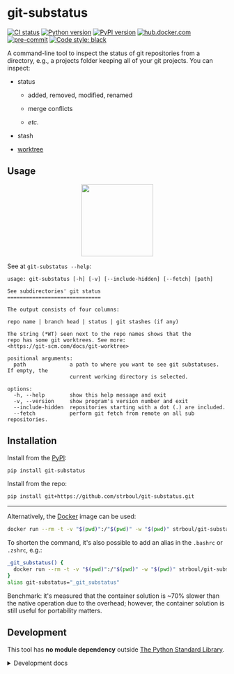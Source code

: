 # git-substatus

<!-- badges: start -->
[![CI status](https://github.com/strboul/git-substatus/workflows/CI/badge.svg)](https://github.com/strboul/git-substatus/actions)
[![Python version](https://img.shields.io/pypi/pyversions/git-substatus)](https://github.com/strboul/git-substatus/blob/master/git_substatus/__init__.py)
[![PyPI version](https://img.shields.io/pypi/v/git-substatus?color=%230073b7&label=pypi)](https://pypi.org/project/git-substatus/)
[![hub.docker.com](https://img.shields.io/docker/v/strboul/git-substatus?color=%230db7ed&label=docker)](https://hub.docker.com/r/strboul/git-substatus)
[![pre-commit](https://img.shields.io/badge/pre--commit-enabled-success)](https://github.com/strboul/git-substatus/blob/master/.pre-commit-config.yaml)
[![Code style: black](https://img.shields.io/badge/code%20style-black-000000.svg)](https://github.com/psf/black)
<!-- badges: end -->

A command-line tool to inspect the status of git repositories from a directory,
e.g., a projects folder keeping all of your git projects. You can inspect:

+ status

    - added, removed, modified, renamed

    - merge conflicts

    - *etc.*

+ stash

+ [worktree](https://git-scm.com/docs/git-worktree)

## Usage

<p align="center">
  <img
    src="https://user-images.githubusercontent.com/25015317/182024306-9e36ed67-7777-4786-9b2c-a90dd59347e1.png"
    height="165"
  />
</p>

See at `git-substatus --help`:

<!-- help-output: start -->
```
usage: git-substatus [-h] [-v] [--include-hidden] [--fetch] [path]

See subdirectories' git status
==============================

The output consists of four columns:

repo name | branch head | status | git stashes (if any)

The string (*WT) seen next to the repo names shows that the
repo has some git worktrees. See more:
<https://git-scm.com/docs/git-worktree>

positional arguments:
  path              a path to where you want to see git substatuses. If empty, the
                    current working directory is selected.

options:
  -h, --help        show this help message and exit
  -v, --version     show program's version number and exit
  --include-hidden  repositories starting with a dot (.) are included.
  --fetch           perform git fetch from remote on all sub repositories.
```
<!-- help-output: end -->

## Installation

Install from the [PyPI](https://pypi.org/project/git-substatus/):

```sh
pip install git-substatus
```

Install from the repo:

```sh
pip install git+https://github.com/strboul/git-substatus.git
```

* * *

Alternatively, the [Docker](https://hub.docker.com/r/strboul/git-substatus)
image can be used:

```sh
docker run --rm -t -v "$(pwd)":/"$(pwd)" -w "$(pwd)" strboul/git-substatus:latest
```

To shorten the command, it's also possible to add an alias in the `.bashrc` or
`.zshrc`, e.g.:

```sh
_git_substatus() {
  docker run --rm -t -v "$(pwd)":/"$(pwd)" -w "$(pwd)" strboul/git-substatus:latest "$@"
}
alias git-substatus="_git_substatus"
```

Benchmark: it's measured that the container solution is ~70% slower than the
native operation due to the overhead; however, the container solution is still
useful for portability matters.

## Development

This tool has **no module dependency** outside
[The Python Standard Library](https://docs.python.org/3/library/index.html).

<details>

<summary>Development docs</summary>

### Versioning and release

1. Bump up the `__version__` in `git_substatus/__init__.py` and commit the
   change in the batch where you changed the files.

2. (For the codeowners) This step is only on **master**. Create a version tag
   with `make tag-create` target. Push the tag to the origin with `make
   tag-push`. Upon the push, the release CI workflow will be triggered that
   will distribute the new version to the platforms, such as *PyPI*,
   *DockerHub*.

### pre-commit

Run pre-commit git hooks on every commit that run checks against the files
added to a commit.

Upon cloning the repo, set up `pre-commit`:
- Install pre-commit https://pre-commit.com/#installation
- Run `pre-commit install` that installs the hook scripts at `.git/hooks`

### Add tests

+ Write/update unit tests (if relevant). You can start by adding/modifying a
  case to generator file of `scripts/generate_test_repos.sh`.

### Run tests && debugging

```sh
virtualenv venv
source venv/bin/activate  # deactivate
pip install -r dev-requirements.txt  # pip freeze > dev-requirements.txt
make
```

Put a `breakpoint()` at a relevant place and run:

```sh
make test
```

### Add new methods

+ Use the reference to name the functions/methods in the module:
https://mirrors.edge.kernel.org/pub/software/scm/git/docs/gitglossary.html

</details>
